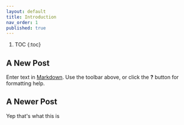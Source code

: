 ```yaml
---
layout: default
title: Introduction
nav_order: 1
published: true
---
```

1. TOC
{:toc}

## A New Post
Enter text in [Markdown](http://daringfireball.net/projects/markdown/). Use the toolbar above, or click the **?** button for formatting help.

## A Newer Post
Yep that's what this is
